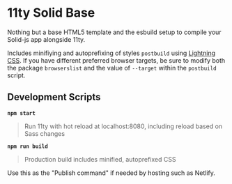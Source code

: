 # 11ty Solid Base

Nothing but a base HTML5 template and the esbuild setup to compile your Solid-js app alongside 11ty.

Includes minifiying and autoprefixing of styles `postbuild` using [Lightning CSS](https://lightningcss.dev/). If you have different preferred browser targets, be sure to modify both the package `browserslist` and the value of `--target` within the `postbuild` script.


## Development Scripts

**`npm start`**

> Run 11ty with hot reload at localhost:8080, including reload based on Sass changes

**`npm run build`**

> Production build includes minified, autoprefixed CSS

Use this as the "Publish command" if needed by hosting such as Netlify.
